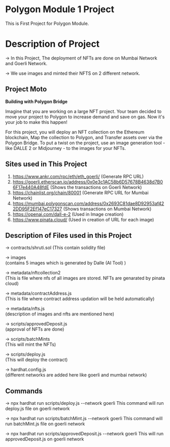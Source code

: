 # Polygon Module 1 Project
This is First Project for Polygon Module.

# Description of Project
-> In this Project, The deployment of NFTs are done on Mumbai Network and Goerli Network. 

-> We use images and minted their NFTS on 2 different network.

## Project Moto
**Building with Polygon Bridge**


Imagine that you are working on a large NFT project. Your team decided to move your project to Polygon to increase demand and save on gas. Now it's your job to make this happen!


For this project, you will deploy an NFT collection on the Ethereum blockchain, Map the collection to Polygon, and Transfer assets over via the Polygon Bridge. To put a twist on the project, use an image generation tool - like DALLE 2 or Midjourney - to the images for your NFTs.

## Sites used in This Project
1) https://www.ankr.com/rpc/eth/eth_goerli/ (Generate RPC URL)
2) https://goerli.etherscan.io/address/0x0e3c1AC58b6D57678B4638d7B06F17e440A48fdE (Shows the transactions on Goerli Network)
3) https://chainlist.org/chain/80001 (Generate RPC URL for Mumbai Network)
4) https://mumbai.polygonscan.com/address/0x2693C81dae8D92953af422DD95F2Ef147eC17327 (Shows transactions on Mumbai Network)
5) https://openai.com/dall-e-2 (Used in Image creation)
6) https://www.pinata.cloud/ (Used in creation of URL for each image)

## Description of Files used in this Project
-> contracts/shruti.sol         (This contain solidity file)

-> images          
(contains 5 images which is generated by Dalle (AI Tool) )


-> metadata/nftcollection2              
(This is file where nfs of all images are stored. NFTs are genarated by pinata cloud)


-> metadata/contractAddress.js                
(This is file where contract address updation will be held automatically)


-> metadata/nfts.js              
(description of images and nfts are mentioned here)


-> scripts/approvedDeposit.js               
(approval of NFTs are done)


-> scripts/batchMints         
(This will mint the NFTs)


-> scripts/deploy.js         
(This will deploy the contract)


-> hardhat.config.js          
(different networks are added here like goerli and mumbai network)

## Commands
->  npx hardhat run scripts/deploy.js --network goerli
This command will run deploy.js file on goerli network

-> npx hardhat run scripts/batchMint.js --network goerli
This command will run batchMint.js file on goerli network

-> npx hardhat run scripts/approvedDeposit.js --network goerli
This will run approvedDeposit.js on goerli network





